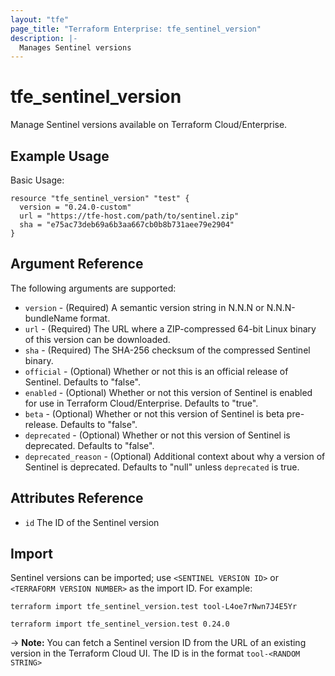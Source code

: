 ```yaml
---
layout: "tfe"
page_title: "Terraform Enterprise: tfe_sentinel_version"
description: |-
  Manages Sentinel versions
---
```


# tfe_sentinel_version

Manage Sentinel versions available on Terraform Cloud/Enterprise.

## Example Usage

Basic Usage:

```hcl
resource "tfe_sentinel_version" "test" {
  version = "0.24.0-custom"
  url = "https://tfe-host.com/path/to/sentinel.zip"
  sha = "e75ac73deb69a6b3aa667cb0b8b731aee79e2904"
}
```

## Argument Reference

The following arguments are supported:

* `version` - (Required) A semantic version string in N.N.N or N.N.N-bundleName format.
* `url` - (Required) The URL where a ZIP-compressed 64-bit Linux binary of this version can be downloaded.
* `sha` - (Required) The SHA-256 checksum of the compressed Sentinel binary.
* `official` - (Optional) Whether or not this is an official release of Sentinel. Defaults to "false".
* `enabled` - (Optional) Whether or not this version of Sentinel is enabled for use in Terraform Cloud/Enterprise. Defaults to "true".
* `beta` - (Optional) Whether or not this version of Sentinel is beta pre-release. Defaults to "false".
* `deprecated` - (Optional) Whether or not this version of Sentinel is deprecated. Defaults to "false".
* `deprecated_reason` - (Optional) Additional context about why a version of Sentinel is deprecated. Defaults to "null" unless `deprecated` is true.

## Attributes Reference

* `id` The ID of the Sentinel version

## Import

Sentinel versions can be imported; use `<SENTINEL VERSION ID>` or `<TERRAFORM VERSION NUMBER>` as the import ID. For example:

```shell
terraform import tfe_sentinel_version.test tool-L4oe7rNwn7J4E5Yr
```

```shell
terraform import tfe_sentinel_version.test 0.24.0
```

-> **Note:** You can fetch a Sentinel version ID from the URL of an existing version in the Terraform Cloud UI. The ID is in the format `tool-<RANDOM STRING>`
